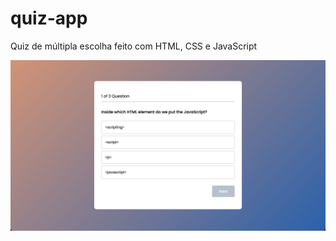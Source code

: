 # quiz-app

Quiz de múltipla escolha feito com HTML, CSS e JavaScript

![quiz-app screenshot](https://github.com/marina-menezes/quiz-app/blob/main/Screen%20Shot%202023-06-05%20at%2020.24.57.png)
